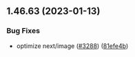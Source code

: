 ## 1.46.63 (2023-01-13)


### Bug Fixes

* optimize next/image ([#3288](https://github.com/EddieHubCommunity/LinkFree/issues/3288)) ([81efe4b](https://github.com/EddieHubCommunity/LinkFree/commit/81efe4b3881b44a3038e5bdf1e7038050bdf3173))



